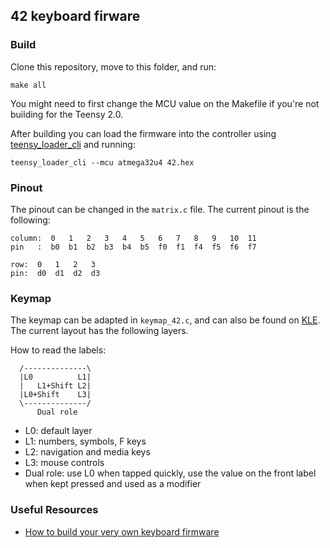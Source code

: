 ## 42 keyboard firware
### Build
Clone this repository, move to this folder, and run:

```
make all
```

You might need to first change the MCU value on the Makefile if you're not
building for the Teensy 2.0.

After building you can load the firmware into the controller using
[teensy_loader_cli](https://github.com/PaulStoffregen/teensy_loader_cli) and
running:

```
teensy_loader_cli --mcu atmega32u4 42.hex
```

### Pinout
The pinout can be changed in the `matrix.c` file. The current pinout is the
following:

```
column:  0   1   2   3   4   5   6   7   8   9   10  11
pin   :  b0  b1  b2  b3  b4  b5  f0  f1  f4  f5  f6  f7

row:  0   1   2   3
pin:  d0  d1  d2  d3
```

### Keymap
The keymap can be adapted in `keymap_42.c`, and can also be found on [KLE](http://www.keyboard-layout-editor.com/#/gists/bdcb70e56b88022d86f30f0957648d67).
The current layout has the following layers.

How to read the labels:

```
  /--------------\
  |L0          L1|
  |   L1+Shift L2|
  |L0+Shift    L3|
  \--------------/
      Dual role
```

- L0: default layer
- L1: numbers, symbols, F keys
- L2: navigation and media keys
- L3: mouse controls
- Dual role: use L0 when tapped quickly, use the value on the front label when kept pressed and used as a modifier


### Useful Resources
- [How to build your very own keyboard firmware](https://deskthority.net/workshop-f7/how-to-build-your-very-own-keyboard-firmware-t7177.html)
